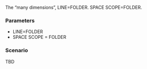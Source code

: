 The “many dimensions”, LINE=FOLDER. SPACE SCOPE=FOLDER.

### Parameters

- LINE=FOLDER
- SPACE SCOPE = FOLDER

### Scenario

TBD
